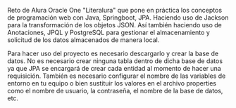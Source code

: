 Reto de Alura Oracle One "Literalura" que pone en práctica los conceptos de programación web con Java, Springboot, JPA. Haciendo uso de Jackson para la transformación de los objetos JSON. Así también haciendo uso de Anotaciones, JPQL y PostgreSQL para gestionar el almacenamiento y solicitud de los datos almacenados de manera local.

Para hacer uso del proyecto es necesario descargarlo y crear la base de datos. No es necesario crear ninguna tabla dentro de dicha base de datos ya que JPA se encargará de crear cada entidad al momento de hacer una requisición. También es necesario configurar el nombre de las variables de entorno en tu equipo o bien sustituir los valores en el archivo properties como el nombre de usuario, la contraseña, el nombre de la base de datos, etc. 

